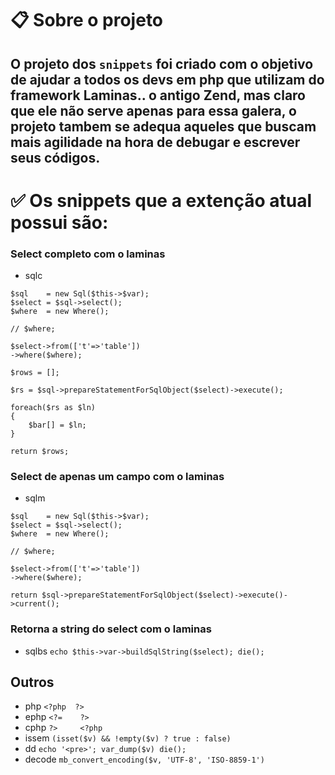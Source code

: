 # 📋 Sobre o projeto
## O projeto dos `snippets` foi criado com o objetivo de ajudar a todos os devs em php que utilizam do framework <b>Laminas</b>.. o antigo <b>Zend</b>, mas claro que ele não serve apenas para essa galera, o projeto tambem se adequa aqueles que buscam mais agilidade na hora de debugar e escrever seus códigos.

# ✅ Os snippets que a extenção atual possui são:


### Select completo com o laminas
- sqlc 
``` 
$sql    = new Sql($this->$var);
$select = $sql->select();
$where  = new Where();

// $where;

$select->from(['t'=>'table'])
->where($where);

$rows = [];

$rs = $sql->prepareStatementForSqlObject($select)->execute();

foreach($rs as $ln)
{
    $bar[] = $ln;
}

return $rows;
```
### Select de apenas um campo com o laminas
- sqlm
``` 
$sql    = new Sql($this->$var);
$select = $sql->select();
$where  = new Where();

// $where;

$select->from(['t'=>'table'])
->where($where);

return $sql->prepareStatementForSqlObject($select)->execute()->current();
```

### Retorna a string do select com o laminas

- sqlbs `echo $this->var->buildSqlString($select); die();`

## Outros

- php  `<?php  ?>`
- ephp `<?=    ?>`
- cphp `?>     <?php`
- issem  `(isset($v) && !empty($v) ? true : false)`
- dd     `echo '<pre>'; var_dump($v) die(); `
- decode `mb_convert_encoding($v, 'UTF-8', 'ISO-8859-1')`

